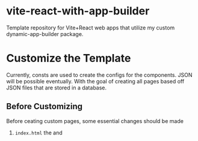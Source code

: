 # vite-react-with-app-builder

Template repository for Vite+React web apps that utilize my custom dynamic-app-builder package.

# Customize the Template
Currently, consts are used to create the configs for the components. JSON will be possible eventually. With the goal of creating all pages based off JSON files that are stored in a database.

## Before Customizing
Before ceating custom pages, some essential changes should be made

1. `index.html` the <link> and <title> within <head> should be changed to the desired website logo and name.
2. `.npmrc`
   - YOUR_PERSONAL_ACCESS_TOKEN should be replaced with the current personal access token (classic)
   - If environmental variables are being used for the personal access token, replace YOUR_PERSONAL_ACCESS_TOKEN with: ${ENVIRONMENT_VARIABLE_NAME_FOR_ACCESS_TOKEN}
3. Add `.npmrc` to the `.gitignore` file.
4. `package.json` the `name` field should be changed to the desired name of the project.

## Pre-Made Configs
The following configurations are pre-made for the template

1. header and footer
    - A header and footer are already provided in the src/globalConfigs folder. They are imported into App.jsx and called into their respective <AppBuilder config={configName}> tags.
    - It is not necessary to import the configs for header and footer. If desired they can be made as consts in App.jsx.

2. Home and Contact
    - Home and Contact pages are already provided in the src/pages folder. They are imported into App.jsx.
    - Home and Contact pages also have pre-made configs in their respective files, they can be used as starting points.

## Creating New Pages
To create new pages, follow these steps
1. Create a new folder in the src/pages folder. Name the folder after the new page name.
2. Create a new file for the page in the folder you just made.
3. Add content to the page. There are multiple ways to do this. Here is an example with both ways:
```javascript
import { AppBuilder } from "@aleks-ey/dynamic-app-builder";
import pageConfig from "./PageConfig"; // configs can be made in seperate file for better readability and cleaner code

const PageName = () => {
    // example config as const in new page file, real config can be whatever you want
  const pageConfig = {
    type: "ElementComponent",
    props: {
      style: {
        backgroundColor: "bg-white",
        color: "text-white",
        height: "min-h-screen",
        width: "w-full",
      },
    },
    children: [
      {
        type: "ElementComponent",
        props: {
          style: {
            height: "h-screen",
            padding: "pt-32",
          },
        },
        children: [
          {
            type: "ElementComponent",
            props: {
              style: {
                className:
                  "justify-center items-center text-center font-florisha text-5xl",
              },
            },
            children: [
              {
                type: "TextComponent",
                props: {
                  text: "Hello World",
                },
              },
            ],
          },
        ],
      },
    ],
  };

  return (
    <>
    {/* pageConfig can either be declared in this file or imported from config file */}
    {/* you could also import miltiple config files and assemble them into a singl config const in this file */}
      <AppBuilder config={pageConfig} />
    </>
  );
};

export default PageName;
```
4. If you choose to import the configs, just create new files in the current page folder with appropriate names. For example: PageConfig.jsx
5. Import the new page into App.jsx.

## Styling

### Basics
You can use Tailwind CSS classes to style your components. All components have at least one "style" prop. You can add classes to the style prop like this:
 ```javascript
// style can all be one className:
style: {
    className: "w-20 h-20 text-red-500 hover:text-blue-500"
},
// or it can be an object with multiple styles
style: {
    wdith: "w-20",
    height: "h-20",
    color: "red",
    fontSize: "20px",
},
 ```
 Every component has default classes. These default classes will be overriden by the classes you provide in the style props if they affect the same css. For example, the button component may have a default class `border-2` but if we add `border-none` to our style prop, the AppBuilder will use our custom classes, so `border-none`. 

### SVGs
If you use SVGs, then you should use these options to change the color of them.
1. With tailwind css classes
    - Go to https://codepen.io/sosuke/pen/Pjoqqp
    - In the target color box, paste in your colors hexcode
    - Take note of the css `filter` that is returned at the bottom
    - In your svg style prop, add the classes like this: invert-[44%]
    - Here is a full example:
    ```javascript
    // target color was: #00a4d6
    // filter css we got was: filter: invert(44%) sepia(73%) saturate(3210%) hue-rotate(165deg) brightness(99%) contrast(109%);
    // so we can add that to our svg styling as tailwind css like this:
    style: {
        // in one line
        className: "w-20 h-20 shadow-none invert-[44%] sepia-[73%] saturate-[3210%] hue-rotate-[165deg] brightness-[99%] contrast-[109%]",
        // or seperately
        width: "w-20",
        height: "h-20",
        shadow: "shadow-none",
        filter: "invert-[44%] sepia-[73%] saturate-[3210%] hue-rotate-[165deg] brightness-[99%] contrast-[109%]",
    },
    ```

# Supabase
Supabase is the recommended tool for linking your project with backend data. It is easy to use, has a free plan, has an affordable paid plan, and is compatible with many other tools (e.g. Resend email api). 

## Setup

### Resend (Optional)

## Customize Supabase
You can customize the Supabase setup by creating a new files in the src/fetchUtilities folder. These files are used to get data from the supabase backend for pages. 

You can also create functions to send data to supabase either directly in the pages or in a seperate folder/file that you made. These functions can be passed as props to some of the components in dynamic-app-builder. For example, the FormComponent has a prop "onSubmit" that can take a function.
